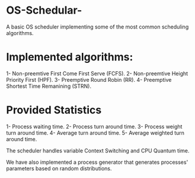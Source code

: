 # OS-Schedular-
A basic OS scheduler implementing some of the most common scheduling algorithms. 

# Implemented algorithms:
1- Non-preemtive First Come First Serve (FCFS).
2- Non-preemtive Height Priority First (HPF).
3- Preemptive Round Robin (RR).
4- Preemptive Shortest Time Remanining (STRN).

# Provided Statistics 
1- Process waiting time.
2- Process turn around time.
3- Process weight turn around time.
4- Average turn around time.
5- Average weighted turn around time. 

The scheduler handles variable Context Switching and CPU Quantum time.

We have also implemented a process generator that generates processes' parameters based on random distributions. 
